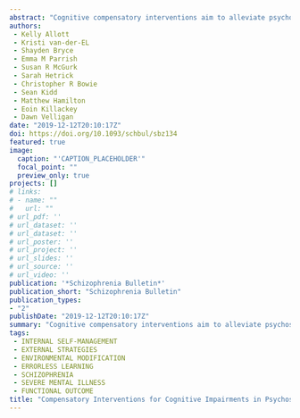 ```yaml
---
abstract: "Cognitive compensatory interventions aim to alleviate psychosocial disability by targeting functioning directly using aids and strategies, thereby minimizing the impact of cognitive impairment. The aim was to conduct a systematic review and meta-analysis of cognitive compensatory interventions for psychosis by examining the effects on functioning and symptoms, and exploring whether intervention factors, study design, and age influenced effect sizes.Electronic databases (Ovid Medline, PsychINFO) were searched up to October 2018. Records obtained through electronic and manual searches were screened independently by two reviewers according to selection criteria. Data were extracted to calculate estimated effects (Hedge’s g) of treatment on functioning and symptoms at post-intervention and follow-up. Study quality was assessed using Cochrane Collaboration’s risk of bias tool.Twenty-six studies, from 25 independent randomized controlled trials (RCTs) were included in the meta-analysis (1654 particiants, mean age=38.9 years, 64% male). Meta-analysis revealed a medium effect of compensatory interventions on functioning compared to control conditions (Hedge’s g = 0.46, 95% CI = 0.33, 0.60, P<.001), with evidence of relative durability at follow-up (Hedge’s g = 0.36, 95% CI = 0.19, 0.54, P<.001). Analysis also revealed small significant effects of cognitive compensatory treatment on negative, positive, and general psychiatric symptoms, but not depressive symptoms. Estimated effects did not significantly vary according to treatment factors (ie, compensatory approach, dosage), delivery method (ie, individual/group), age, or risk of bias. Longer treatment length was associated with larger effect sizes for functioning outcomes. No evidence of publication bias was identified.Cognitive compensatory interventions are associated with robust, durable improvements in functioning in people with psychotic illnesses."
authors:
 - Kelly Allott
 - Kristi van-der-EL
 - Shayden Bryce
 - Emma M Parrish
 - Susan R McGurk
 - Sarah Hetrick
 - Christopher R Bowie
 - Sean Kidd
 - Matthew Hamilton
 - Eoin Killackey
 - Dawn Velligan
date: "2019-12-12T20:10:17Z"
doi: https://doi.org/10.1093/schbul/sbz134
featured: true
image:
  caption: "'CAPTION_PLACEHOLDER'"
  focal_point: ""
  preview_only: true
projects: []
# links:
# - name: ""
#   url: ""
# url_pdf: ''
# url_dataset: ''
# url_dataset: ''
# url_poster: ''
# url_project: ''
# url_slides: ''
# url_source: ''
# url_video: '' 
publication: '*Schizophrenia Bulletin*'
publication_short: "Schizophrenia Bulletin"
publication_types:
- "2"
publishDate: "2019-12-12T20:10:17Z"
summary: "Cognitive compensatory interventions aim to alleviate psychosocial disability by targeting functioning directly using aids and strategies, thereby minimizing the impact of cognitive impairment.  The aim was to conduct a systematic review and meta-analysis of cognitive compensatory interventions for psychosis by examining the effects on functioning and symptoms, and exploring whether intervention factors, study design, and age influenced effect sizes.Electronic databases (Ovid Medline, PsychINFO) were searched up to October 2018..."
tags:
 - INTERNAL SELF-MANAGEMENT
 - EXTERNAL STRATEGIES
 - ENVIRONMENTAL MODIFICATION
 - ERRORLESS LEARNING
 - SCHIZOPHRENIA
 - SEVERE MENTAL ILLNESS
 - FUNCTIONAL OUTCOME
title: "Compensatory Interventions for Cognitive Impairments in Psychosis: A Systematic Review and Meta-Analysis"
---
```

